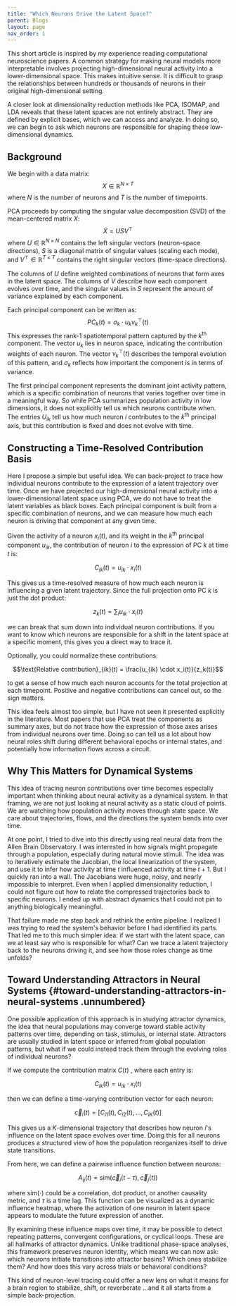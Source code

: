```yaml
---
title: "Which Neurons Drive the Latent Space?"
parent: Blogs
layout: page
nav_order: 1
---
```




<!-- BEGIN: MathJax -->
<div>
<script>
  window.MathJax = {
    tex: {
      inlineMath: [['$', '$'], ['\\(', '\\)']],
      displayMath: [['$$', '$$'], ['\\[', '\\]']]
    }
  };
</script>
<script id="MathJax-script" async
  src="https://cdn.jsdelivr.net/npm/mathjax@3/es5/tex-mml-chtml.js">
</script>
</div>
<!-- END: MathJax -->

This short article is inspired by my experience reading computational
neuroscience papers. A common strategy for making neural models more
interpretable involves projecting high-dimensional neural activity into
a lower-dimensional space. This makes intuitive sense. It is difficult
to grasp the relationships between hundreds or thousands of neurons in
their original high-dimensional setting.

A closer look at dimensionality reduction methods like PCA, ISOMAP, and
LDA reveals that these latent spaces are not entirely abstract. They are
defined by explicit bases, which we can access and analyze. In doing so,
we can begin to ask which neurons are responsible for shaping these
low-dimensional dynamics.

## Background

We begin with a data matrix: $$X \in \mathbb{R}^{N \times T}$$ where $N$
is the number of neurons and $T$ is the number of timepoints.

PCA proceeds by computing the singular value decomposition (SVD) of the
mean-centered matrix $X$: $$\tilde{X} = U S V^\top$$ where
$U \in \mathbb{R}^{N \times N}$ contains the left singular vectors
(neuron-space directions), $S$ is a diagonal matrix of singular values
(scaling each mode), and $V^\top \in \mathbb{R}^{T \times T}$ contains
the right singular vectors (time-space directions).

The columns of $U$ define weighted combinations of neurons that form
axes in the latent space. The columns of $V$ describe how each component
evolves over time, and the singular values in $S$ represent the amount
of variance explained by each component.

Each principal component can be written as:
$$PC_k(t) = \sigma_k \cdot u_k v_k^\top(t)$$ This expresses the rank-1
spatiotemporal pattern captured by the $k^\text{th}$ component. The
vector $u_k$ lies in neuron space, indicating the contribution weights
of each neuron. The vector $v_k^\top(t)$ describes the temporal
evolution of this pattern, and $\sigma_k$ reflects how important the
component is in terms of variance.

The first principal component represents the dominant joint activity
pattern, which is a specific combination of neurons that varies together
over time in a meaningful way. So while PCA summarizes population
activity in low dimensions, it does not explicitly tell us which neurons
contribute when. The entries $U_{ik}$ tell us how much neuron $i$
contributes to the $k^\text{th}$ principal axis, but this contribution
is fixed and does not evolve with time.

## Constructing a Time-Resolved Contribution Basis

Here I propose a simple but useful idea. We can back-project to trace
how individual neurons contribute to the expression of a latent
trajectory over time. Once we have projected our high-dimensional neural
activity into a lower-dimensional latent space using PCA, we do not have
to treat the latent variables as black boxes. Each principal component
is built from a specific combination of neurons, and we can measure how
much each neuron is driving that component at any given time.

Given the activity of a neuron $x_i(t)$, and its weight in the $k^{\text{th}}$ principal component $u_{ik}$, the contribution of neuron $i$ to the expression of PC $k$ at time $t$ is:


$$C_{ik}(t) = u_{ik} \cdot x_i(t)$$

This gives us a time-resolved measure of how much each neuron is
influencing a given latent trajectory. Since the full projection onto PC
$k$ is just the dot product:

$$z_k(t) = \sum_i u_{ik} \cdot x_i(t)$$

we can break that sum down into individual neuron contributions. If you
want to know which neurons are responsible for a shift in the latent
space at a specific moment, this gives you a direct way to trace it.

Optionally, you could normalize these contributions:

$$\text{Relative contribution}_{ik}(t) = \frac{u_{ik} \cdot x_i(t)}{z_k(t)}$$

to get a sense of how much each neuron accounts for the total projection
at each timepoint. Positive and negative contributions can cancel out,
so the sign matters.

This idea feels almost too simple, but I have not seen it presented
explicitly in the literature. Most papers that use PCA treat the
components as summary axes, but do not trace how the expression of those
axes arises from individual neurons over time. Doing so can tell us a
lot about how neural roles shift during different behavioral epochs or
internal states, and potentially how information flows across a circuit.

## Why This Matters for Dynamical Systems 

This idea of tracing neuron contributions over time becomes especially
important when thinking about neural activity as a dynamical system. In
that framing, we are not just looking at neural activity as a static
cloud of points. We are watching how population activity moves through
state space. We care about trajectories, flows, and the directions the
system bends into over time.

At one point, I tried to dive into this directly using real neural data
from the Allen Brain Observatory. I was interested in how signals might
propagate through a population, especially during natural movie stimuli.
The idea was to iteratively estimate the Jacobian, the local
linearization of the system, and use it to infer how activity at time
$t$ influenced activity at time $t+1$. But I quickly ran into a wall.
The Jacobians were huge, noisy, and nearly impossible to interpret. Even
when I applied dimensionality reduction, I could not figure out how to
relate the compressed trajectories back to specific neurons. I ended up
with abstract dynamics that I could not pin to anything biologically
meaningful.

That failure made me step back and rethink the entire pipeline. I
realized I was trying to read the system's behavior before I had
identified its parts. That led me to this much simpler idea: if we start
with the latent space, can we at least say who is responsible for what?
Can we trace a latent trajectory back to the neurons driving it, and see
how those roles change as time unfolds?

## Toward Understanding Attractors in Neural Systems {#toward-understanding-attractors-in-neural-systems .unnumbered}

One possible application of this approach is in studying attractor
dynamics, the idea that neural populations may converge toward stable
activity patterns over time, depending on task, stimulus, or internal
state. Attractors are usually studied in latent space or inferred from
global population patterns, but what if we could instead track them
through the evolving roles of individual neurons?

If we compute the contribution matrix $C(t)$ , where each entry is:

$$C_{ik}(t) = u_{ik} \cdot x_i(t)$$

then we can define a time-varying contribution vector for each neuron:

$$\vec{c}_i(t) = [C_{i1}(t), C_{i2}(t), \dots, C_{iK}(t)]$$

This gives us a $K$-dimensional trajectory that describes how neuron
$i$'s influence on the latent space evolves over time. Doing this for
all neurons produces a structured view of how the population reorganizes
itself to drive state transitions.

From here, we can define a pairwise influence function between neurons:

$$A_{ij}(t) = \text{sim}(\vec{c}_i(t - \tau), \vec{c}_j(t))$$

where $\text{sim}(\cdot)$ could be a correlation, dot product, or
another causality metric, and $\tau$ is a time lag. This function can be
visualized as a dynamic influence heatmap, where the activation of one
neuron in latent space appears to modulate the future expression of
another.

By examining these influence maps over time, it may be possible to
detect repeating patterns, convergent configurations, or cyclical loops.
These are all hallmarks of attractor dynamics. Unlike traditional
phase-space analyses, this framework preserves neuron identity, which
means we can now ask: which neurons initiate transitions into attractor
basins? Which ones stabilize them? And how does this vary across trials
or behavioral conditions?

This kind of neuron-level tracing could offer a new lens on what it
means for a brain region to stabilize, shift, or reverberate \...and it
all starts from a simple back-projection.
